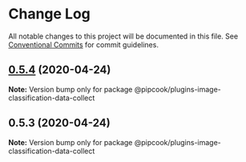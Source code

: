 # Change Log

All notable changes to this project will be documented in this file.
See [Conventional Commits](https://conventionalcommits.org) for commit guidelines.

## [0.5.4](https://github.com/alibaba/pipcook/compare/@pipcook/plugins-image-classification-data-collect@0.5.3...@pipcook/plugins-image-classification-data-collect@0.5.4) (2020-04-24)

**Note:** Version bump only for package @pipcook/plugins-image-classification-data-collect





## 0.5.3 (2020-04-24)

**Note:** Version bump only for package @pipcook/plugins-image-classification-data-collect
